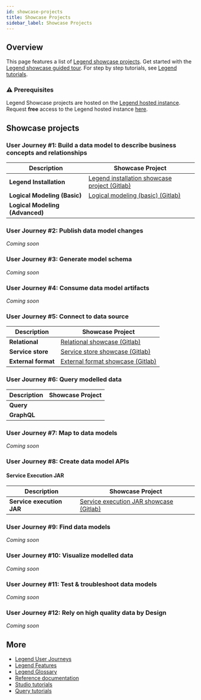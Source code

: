 ```yaml
---
id: showcase-projects
title: Showcase Projects
sidebar_label: Showcase Projects
---
```


## Overview

This page features a list of [Legend showcase projects](https://gitlab.com/finosfoundation/legend/showcase). Get started with the [Legend showcase guided tour](https://gitlab.com/finosfoundation/legend/showcase/legend-showcase-project-guided-tour). For step by step tutorials, see [Legend tutorials](../tutorials/studio-workspace.md).

### :warning: Prerequisites 

Legend Showcase projects are hosted on the [Legend hosted instance](https://finos.org/legend). Request **free** access to the Legend hosted instance [here](https://finos.org/legend).

## Showcase projects

### User Journey #1: Build a data model to describe business concepts and relationships

| Description| Showcase Project |
| - | - | 
| **Legend Installation** | [Legend installation showcase project (Gitlab)](https://gitlab.com/finosfoundation/legend/showcase/InstallerDemo) |
| **Logical Modeling (Basic)** | [Logical modeling (basic) (Gitlab)](https://gitlab.com/finosfoundation/legend/showcase/legend-showcase-logical-modeling)|
| **Logical Modeling (Advanced)** | |


### User Journey #2: Publish data model changes

_Coming soon_ 

### User Journey #3: Generate model schema

_Coming soon_ 

### User Journey #4: Consume data model artifacts

_Coming soon_ 

### User Journey #5: Connect to data source

| Description| Showcase Project |
| - | - | 
| **Relational** | [Relational showcase (Gitlab)](https://gitlab.com/finosfoundation/legend/showcase/legend-showcase-relational-mapping) |
| **Service store**| [Service store showcase (Gitlab)](https://gitlab.com/finosfoundation/legend/showcase/legend-showcase-service-store)| 
| **External format** | [External format showcase (Gitlab)](https://gitlab.com/finosfoundation/legend/showcase/legend-showcase-external-formats) | 

### User Journey #6: Query modelled data

| Description| Showcase Project |
| - | - | 
| **Query** |  | [Query showcase (Gitlab)](https://gitlab.com/finosfoundation/legend/showcase/legend-query-demo) |
| **GraphQL** | | [GraphQL showcase (Gitlab)](https://gitlab.com/finosfoundation/legend/showcase/legend-graphql-showcase)| 

### User Journey #7: Map to data models

_Coming soon_ 

### User Journey #8: Create data model APIs

#### Service Execution JAR

| Description| Showcase Project |
| - | - | 
| **Service execution JAR** | [Service execution JAR showcase (Gitlab)](https://gitlab.com/finosfoundation/legend/showcase/legend-showcase-project2)|

### User Journey #9: Find data models

_Coming soon_ 

### User Journey #10: Visualize modelled data

_Coming soon_ 

### User Journey #11: Test & troubleshoot data models

_Coming soon_ 

### User Journey #12: Rely on high quality data by Design

_Coming soon_ 

## More
- [Legend User Journeys](../user-journeys/build-data-model.md)
- [Legend Features](../overview/legend-features.md)
- [Legend Glossary](../overview/legend-glossary.md)
- [Reference documentation](../reference/legend-language.md)
- [Studio tutorials](../tutorials/studio-workspace.md)
- [Query tutorials](../tutorials/query-builder.md)
